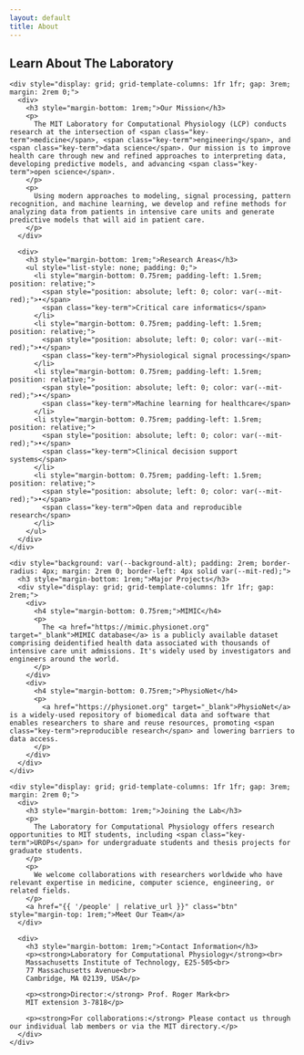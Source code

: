 ```yaml
---
layout: default
title: About
---
```


<div class="container">
  <section class="content-section">
    <h2 class="section-title">
      <span class="title-line-1">Learn About</span>
      <span class="title-line-2">The Laboratory</span>
    </h2>
    
    <div style="display: grid; grid-template-columns: 1fr 1fr; gap: 3rem; margin: 2rem 0;">
      <div>
        <h3 style="margin-bottom: 1rem;">Our Mission</h3>
        <p>
          The MIT Laboratory for Computational Physiology (LCP) conducts research at the intersection of <span class="key-term">medicine</span>, <span class="key-term">engineering</span>, and <span class="key-term">data science</span>. Our mission is to improve health care through new and refined approaches to interpreting data, developing predictive models, and advancing <span class="key-term">open science</span>.
        </p>
        <p>
          Using modern approaches to modeling, signal processing, pattern recognition, and machine learning, we develop and refine methods for analyzing data from patients in intensive care units and generate predictive models that will aid in patient care.
        </p>
      </div>
      
      <div>
        <h3 style="margin-bottom: 1rem;">Research Areas</h3>
        <ul style="list-style: none; padding: 0;">
          <li style="margin-bottom: 0.75rem; padding-left: 1.5rem; position: relative;">
            <span style="position: absolute; left: 0; color: var(--mit-red);">•</span>
            <span class="key-term">Critical care informatics</span>
          </li>
          <li style="margin-bottom: 0.75rem; padding-left: 1.5rem; position: relative;">
            <span style="position: absolute; left: 0; color: var(--mit-red);">•</span>
            <span class="key-term">Physiological signal processing</span>
          </li>
          <li style="margin-bottom: 0.75rem; padding-left: 1.5rem; position: relative;">
            <span style="position: absolute; left: 0; color: var(--mit-red);">•</span>
            <span class="key-term">Machine learning for healthcare</span>
          </li>
          <li style="margin-bottom: 0.75rem; padding-left: 1.5rem; position: relative;">
            <span style="position: absolute; left: 0; color: var(--mit-red);">•</span>
            <span class="key-term">Clinical decision support systems</span>
          </li>
          <li style="margin-bottom: 0.75rem; padding-left: 1.5rem; position: relative;">
            <span style="position: absolute; left: 0; color: var(--mit-red);">•</span>
            <span class="key-term">Open data and reproducible research</span>
          </li>
        </ul>
      </div>
    </div>

    <div style="background: var(--background-alt); padding: 2rem; border-radius: 4px; margin: 2rem 0; border-left: 4px solid var(--mit-red);">
      <h3 style="margin-bottom: 1rem;">Major Projects</h3>
      <div style="display: grid; grid-template-columns: 1fr 1fr; gap: 2rem;">
        <div>
          <h4 style="margin-bottom: 0.75rem;">MIMIC</h4>
          <p>
            The <a href="https://mimic.physionet.org" target="_blank">MIMIC database</a> is a publicly available dataset comprising deidentified health data associated with thousands of intensive care unit admissions. It's widely used by investigators and engineers around the world.
          </p>
        </div>
        <div>
          <h4 style="margin-bottom: 0.75rem;">PhysioNet</h4>
          <p>
            <a href="https://physionet.org" target="_blank">PhysioNet</a> is a widely-used repository of biomedical data and software that enables researchers to share and reuse resources, promoting <span class="key-term">reproducible research</span> and lowering barriers to data access.
          </p>
        </div>
      </div>
    </div>

    <div style="display: grid; grid-template-columns: 1fr 1fr; gap: 3rem; margin: 2rem 0;">
      <div>
        <h3 style="margin-bottom: 1rem;">Joining the Lab</h3>
        <p>
          The Laboratory for Computational Physiology offers research opportunities to MIT students, including <span class="key-term">UROPs</span> for undergraduate students and thesis projects for graduate students.
        </p>
        <p>
          We welcome collaborations with researchers worldwide who have relevant expertise in medicine, computer science, engineering, or related fields.
        </p>
        <a href="{{ '/people' | relative_url }}" class="btn" style="margin-top: 1rem;">Meet Our Team</a>
      </div>
      
      <div>
        <h3 style="margin-bottom: 1rem;">Contact Information</h3>
        <p><strong>Laboratory for Computational Physiology</strong><br>
        Massachusetts Institute of Technology, E25-505<br>
        77 Massachusetts Avenue<br>
        Cambridge, MA 02139, USA</p>
        
        <p><strong>Director:</strong> Prof. Roger Mark<br>
        MIT extension 3-7818</p>
        
        <p><strong>For collaborations:</strong> Please contact us through our individual lab members or via the MIT directory.</p>
      </div>
    </div>
  </section>
</div>

